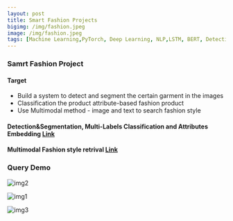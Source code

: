 ```yaml
---
layout: post
title: Smart Fashion Projects
bigimg: /img/fashion.jpeg
image: /img/fashion.jpeg
tags: [Machine Learning,PyTorch, Deep Learning, NLP,LSTM, BERT, Detection, Segmentation,Multimodal,Multilabel]
---
```


### Samrt Fashion Project

#### Target
- Build a system to detect and segment the certain garment in the images
- Classification the product attribute-based fashion product
- Use Multimodal method - image and text to search fashion style

#### Detection&Segmentation, Multi-Labels Classification and Attributes Embedding [Link](https://github.com/Pyligent/Fashion-Jeans-Detection-attributes-BERT-embedding-multilabels)

#### Multimodal Fashion style retrival [Link](https://github.com/Pyligent/Fashion-Image-Text-Multimodal-retrieval)
### Query Demo
![img2](https://github.com/Pyligent/image-text-multimodal-retrieval/blob/master/img/result1.png)


![img1](https://github.com/Pyligent/image-text-multimodal-retrieval/blob/master/img/result2.png)

![img3](https://github.com/Pyligent/image-text-multimodal-retrieval/blob/master/img/result3.png)

